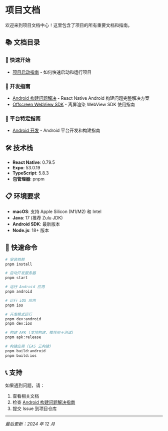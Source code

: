 # 项目文档

欢迎来到项目文档中心！这里包含了项目的所有重要文档和指南。

## 📚 文档目录

### 🚀 快速开始
- [项目启动指南](./start.md) - 如何快速启动和运行项目

### 🔧 开发指南
- [Android 构建问题解决](./android-build-troubleshooting.md) - React Native Android 构建问题完整解决方案
- [Offscreen WebView SDK](./offscreen-webview-sdk.md) - 离屏渲染 WebView SDK 使用指南

### 📱 平台特定指南
- [Android 开发](./android-build-troubleshooting.md) - Android 平台开发和构建指南

## 🛠️ 技术栈

- **React Native**: 0.79.5
- **Expo**: 53.0.19
- **TypeScript**: 5.8.3
- **包管理器**: pnpm

## 📋 环境要求

- **macOS**: 支持 Apple Silicon (M1/M2) 和 Intel
- **Java**: 17 (推荐 Zulu JDK)
- **Android SDK**: 最新版本
- **Node.js**: 18+ 版本

## 🚀 快速命令

```bash
# 安装依赖
pnpm install

# 启动开发服务器
pnpm start

# 运行 Android 应用
pnpm android

# 运行 iOS 应用
pnpm ios

# 开发模式运行
pnpm dev:android
pnpm dev:ios

# 构建 APK (本地构建，推荐用于测试)
pnpm apk:release

# 构建应用 (EAS 云构建)
pnpm build:android
pnpm build:ios
```

## 📞 支持

如果遇到问题，请：

1. 查看相关文档
2. 检查 [Android 构建问题解决指南](./android-build-troubleshooting.md)
3. 提交 Issue 到项目仓库

---

*最后更新：2024 年 12 月*
